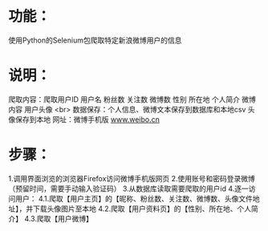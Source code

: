 # 功能：
使用Python的Selenium包爬取特定新浪微博用户的信息

# 说明：
爬取内容：爬取用户ID 用户名 粉丝数 关注数 微博数 性别 所在地 个人简介 微博内容 用户头像 \<br>
数据保存：个人信息、微博文本保存到数据库和本地csv 头像保存到本地
网址：微博手机版 www.weibo.cn

# 步骤：
1.调用界面浏览的浏览器Firefox访问微博手机版网页
2.使用账号和密码登录微博（预留时间，需要手动输入验证码）
3.从数据库读取需要爬取的用户id
4.逐一访问用户：
  4.1.爬取【用户主页】的【昵称、粉丝数、关注数、微博数、头像文件地址】，并下载头像图片至本地
  4.2.爬取【用户资料页】的【性别、所在地、个人简介】
  4.3.爬取【用户微博】
